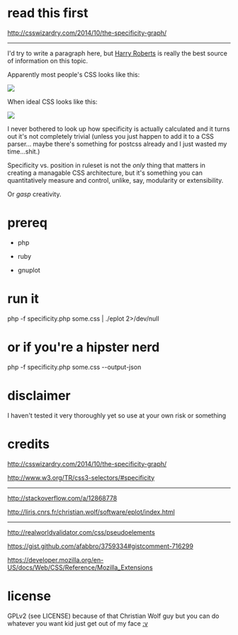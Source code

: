 # read this first

http://csswizardry.com/2014/10/the-specificity-graph/

---

I'd try to write a paragraph here, but [Harry Roberts](http://csswizardry.com/) is really the best source of information on this topic.

Apparently most people's CSS looks like this:

![](https://u.teknik.io/kt7lzi.png)

When ideal CSS looks like this:

![](https://u.teknik.io/tu3gn7.png)

I never bothered to look up how specificity is actually calculated and it turns out it's not completely trivial (unless you just happen to add it to a CSS parser... maybe there's something for postcss already and I just wasted my time...shit.)

Specificity vs. position in ruleset is not the *only* thing that matters in creating a managable CSS architecture, but it's something you can quantitatively measure and control, unlike, say, modularity or extensibility.

Or *gasp* creativity.

# prereq

 - php

 - ruby

 - gnuplot

# run it

php -f specificity.php some.css | ./eplot 2>/dev/null

# or if you're a hipster nerd

php -f specificity.php some.css --output-json

# disclaimer

I haven't tested it very thoroughly yet so use at your own risk or something

# credits

http://csswizardry.com/2014/10/the-specificity-graph/

http://www.w3.org/TR/css3-selectors/#specificity

---

http://stackoverflow.com/a/12868778

http://liris.cnrs.fr/christian.wolf/software/eplot/index.html

---

http://realworldvalidator.com/css/pseudoelements

https://gist.github.com/afabbro/3759334#gistcomment-716299

https://developer.mozilla.org/en-US/docs/Web/CSS/Reference/Mozilla_Extensions

# license

GPLv2 (see LICENSE) because of that Christian Wolf guy but you can do whatever you want kid just get out of my face [:v](http://www.wtfpl.net/wp-content/uploads/2012/12/wtfpl-strip.jpg)
